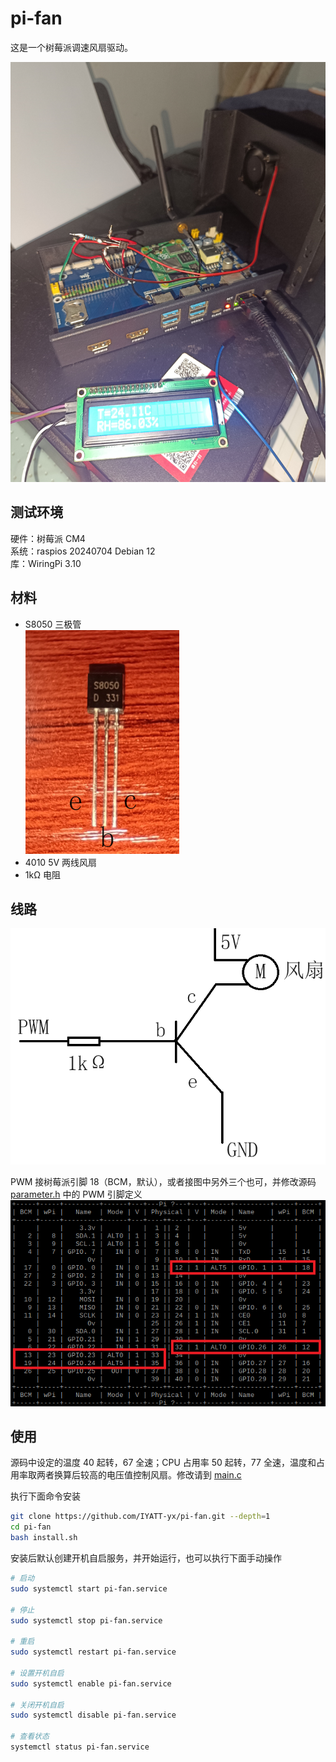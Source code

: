 # pi-fan

这是一个树莓派调速风扇驱动。  

![appearance](README_RESOURCE/appearance.jpg)

## 测试环境

硬件：树莓派 CM4  
系统：raspios 20240704 Debian 12  
库：WiringPi 3.10

## 材料

* S8050 三极管  
![S8050](README_RESOURCE/S8050.png)
* 4010 5V 两线风扇
* 1kΩ 电阻

## 线路

![diagram](README_RESOURCE/diagram.png)

PWM 接树莓派引脚 18（BCM，默认），或者接图中另外三个也可，并修改源码 [parameter.h](parameter.h) 中的 PWM 引脚定义  
![pins](README_RESOURCE/pins.png)

## 使用

源码中设定的温度 40 起转，67 全速；CPU 占用率 50 起转，77 全速，温度和占用率取两者换算后较高的电压值控制风扇。修改请到 [main.c](main.c)  

执行下面命令安装
```bash
git clone https://github.com/IYATT-yx/pi-fan.git --depth=1
cd pi-fan
bash install.sh
```

安装后默认创建开机自启服务，并开始运行，也可以执行下面手动操作
```bash
# 启动
sudo systemctl start pi-fan.service

# 停止
sudo systemctl stop pi-fan.service

# 重启
sudo systemctl restart pi-fan.service

# 设置开机自启
sudo systemctl enable pi-fan.service

# 关闭开机自启
sudo systemctl disable pi-fan.service

# 查看状态
systemctl status pi-fan.service
```
